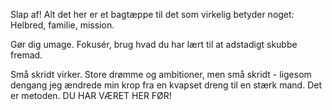 Slap af! Alt det her er et bagtæppe til det som virkelig betyder noget:
Helbred, familie, mission.

Gør dig umage. Fokusér, brug hvad du har lært til at adstadigt skubbe fremad.

Små skridt virker. Store drømme og ambitioner, men små skridt - ligesom dengang jeg ændrede min krop fra en kvapset dreng til en stærk mand. Det er metoden. DU HAR VÆRET HER FØR!

